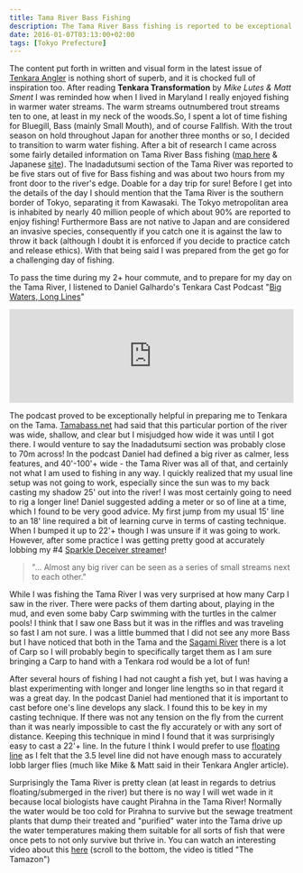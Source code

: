 ```yaml
---
title: Tama River Bass Fishing
description: The Tama River Bass fishing is reported to be exceptional. Its close proximity to nearly 40 million people ensures that the fishing pressure is high...
date: 2016-01-07T03:13:00+02:00
tags: [Tokyo Prefecture]
---
```

<div class="text-lg mt-2">
<p class="mb-2">The content put forth in written and visual form in the latest issue of <a href="https://tenkaraangler.com" target="_blank" rel="noopener noreferrer">Tenkara Angler</a> is nothing short of superb, and it is chocked full of inspiration too. After reading <strong>Tenkara Transformation</strong> by <em>Mike Lutes &amp; Matt Sment</em> I was reminded how when I lived in Maryland I really enjoyed fishing in warmer water streams. The warm streams outnumbered trout streams ten to one, at least in my neck of the woods.So, I spent a lot of time fishing for Bluegill, Bass (mainly Small Mouth), and of course Fallfish. With the trout season on hold throughout Japan for another three months or so, I decided to transition to warm water fishing. After a bit of research I came across some fairly detailed information on Tama River Bass fishing (<a href="https://www.google.com/maps/d/u/0/viewer?msa=0&amp;mid=zaGkEzG4wS2U.k7hQ6pU5jeMw" target="_blank" rel="noopener noreferrer" class="text-red-500 hover:bg-red-500 hover:text-white">map here</a> &amp; Japanese <a href="https://tamabass.net" target="_blank" rel="noopener noreferrer" class="text-red-500 hover:bg-red-500 hover:text-white">site</a>). The Inadadutsumi section of the Tama River was reported to be five stars out of five for Bass fishing and was about two hours from my front door to the river's edge. Doable for a day trip for sure! Before I get into the details of the day I should mention that the Tama River is the southern border of Tokyo, separating it from Kawasaki. The Tokyo metropolitan area is inhabited by nearly 40 million people of which about 90% are reported to enjoy fishing! Furthermore Bass are not native to Japan and are considered an invasive species, consequently if you catch one it is against the law to throw it back (although I doubt it is enforced if you decide to practice catch and release ethics). With that being said I was prepared from the get go for a challenging day of fishing.</p>



<p class="mnt-2 mb-2">To pass the time during my 2+ hour commute, and to prepare for my day on the Tama River, I listened to Daniel Galhardo's Tenkara Cast Podcast "<a href="https://www.tenkarausa.com/myportfolio/big-waters-long-lines/" target="_blank" rel="noopener noreferrer" class="text-red-500 hover:bg-red-500 hover:text-white">Big Waters, Long Lines</a>"</p>
<iframe src="https://w.soundcloud.com/player/?url=https%3A//api.soundcloud.com/tracks/235850377&amp;color=ff5500" width="100%" height="166" frameborder="no" scrolling="no"></iframe>

<p class="mnt-2 mb-2">The podcast proved to be exceptionally helpful in preparing me to Tenkara on the Tama. <a href="https://www.tamabass.net" target="_blank" rel="noopener noreferrer" class="text-red-500 hover:bg-red-500 hover:text-white">Tamabass.net</a> had said that this particular portion of the river was wide, shallow, and clear but I misjudged how wide it was until I got there. I would venture to say the Inadadutsumi section was probably close to 70m across! In the podcast Daniel had defined a big river as calmer, less features, and 40'-100'+ wide - the Tama River was all of that, and certainly not what I am used to fishing in any way. I quickly realized that my usual line setup was not going to work, especially since the sun was to my back casting my shadow 25' out into the river! I was most certainly going to need to rig a longer line! Daniel suggested adding a meter or so of line at a time, which I found to be very good advice. My first jump from my usual 15' line to an 18' line required a bit of learning curve in terms of casting technique. When I bumped it up to 22'+ though I was unsure if it was going to work. However, after some practice I was getting pretty good at accurately lobbing my #4 <a href="https://postflyblog.com/2015/12/past-boxes-november/" target="_blank" rel="noopener noreferrer" class="text-red-500 hover:bg-red-500 hover:text-white">Sparkle Deceiver streamer</a>!</p>

<p class="mnt-2 mb-2"><blockquote>"... Almost any big river can be seen as a series of small streams next to each other."</blockquote></p>


<p class="mnt-2 mb-2">While I was fishing the Tama River I was very surprised at how many Carp I saw in the river. There were packs of them darting about, playing in the mud, and even some baby Carp swimming with the turtles in the calmer pools! I think that I saw one Bass but it was in the riffles and was traveling so fast I am not sure. I was a little bummed that I did not see any more Bass but I have noticed that both in the Tama and the <a href="https://www.fallfishtenkara.com/sagamigawa/" target="_blank" rel="noopener noreferrer" class="text-red-500 hover:bg-red-500 hover:text-white">Sagami River</a> there is a lot of Carp so I will probably begin to specifically target them as I am sure bringing a Carp to hand with a Tenkara rod would be a lot of fun!</p>

<p class="mnt-2 mb-2">After several hours of fishing I had not caught a fish yet, but I was having a blast experimenting with longer and longer line lengths so in that regard it was a great day. In the podcast Daniel had mentioned that it is important to cast before one's line develops any slack. I found this to be key in my casting technique. If there was not any tension on the fly from the current than it was nearly impossible to cast the fly accurately or with any sort of distance. Keeping this technique in mind I found that it was surprisingly easy to cast a 22'+ line. In the future I think I would prefer to use <a href="https://www.badgertenkara.com/store/p31/BADGER-LITE_Floating_Tenkara_Line.html" target="_blank" rel="noopener noreferrer" class="text-red-500 hover:bg-red-500 hover:text-white">floating line</a> as I felt that the 3.5 level line did not have enough mass to accurately lobb larger flies (much like Mike &amp; Matt said in their Tenkara Angler article).</p>

<p class="mnt-2 mb-2">Surprisingly the Tama River is pretty clean (at least in regards to detrius floating/submerged in the river) but there is no way I will wet wade in it because local biologists have caught Pirahna in the Tama River! Normally the water would be too cold for Pirahna to survive but the sewage treatment plants that dump their treated and "purified" water into the Tama drive up the water temperatures making them suitable for all sorts of fish that were once pets to not only survive but thrive in. You can watch an interesting video about this <a href="https://www.fallfishtenkara.com/keiryu-fishing-season/" target="_blank" rel="noopener noreferrer" class="text-red-500 hover:bg-red-500 hover:text-white">here</a> (scroll to the bottom, the video is titled "The Tamazon")</p>

<img class="w-8/12 rounded-lg shadow-lg mx-auto" src="" alt="" />
</div>